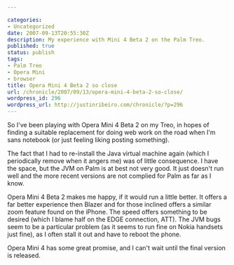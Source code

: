 ```yaml
---

categories:
- Uncategorized
date: 2007-09-13T20:55:30Z
description: My experience with Mini 4 Beta 2 on the Palm Treo.
published: true
status: publish
tags:
- Palm Treo
- Opera Mini
- browser
title: Opera Mini 4 Beta 2 so close
url: /chronicle/2007/09/13/opera-mini-4-beta-2-so-close/
wordpress_id: 296
wordpress_url: http://justinribeiro.com/chronicle/?p=296
---
```


So I've been playing with Opera Mini 4 Beta 2 on my Treo, in hopes of finding a suitable replacement for doing web work on the road when I'm sans notebook (or just feeling liking posting something).


The fact that I had to re-install the Java virtual machine again (which I periodically remove when it angers me) was of little consequence.  I have the space, but the JVM on Palm is at best not very good.  It just doesn't run well and the more recent versions are not complied for Palm as far as I know.


Opera Mini 4 Beta 2 makes me happy, if it would run a little better.  It offers a far better experience then Blazer and for those inclined offers a similar zoom feature found on the iPhone.  The speed offers something to be desired (which I blame half on the EDGE connection, ATT).  The JVM bugs seem to be a particular problem (as it seems to run fine on Nokia handsets just fine), as I often stall it out and have to reboot the phone.


Opera Mini 4 has some great promise, and I can't wait until the final version is released.

